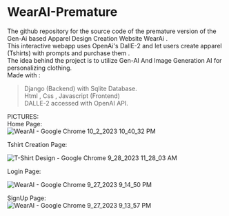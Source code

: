 # WearAI-Premature
The github repository for the source code of the premature version of the Gen-Ai based Apparel Design Creation Website WearAi .   
This interactive webapp uses OpenAi's DallE-2 and let users create apparel (Tshirts) with prompts and purchase them .  
The idea behind the project is to utilize Gen-AI And Image Generation AI for personalizing clothing.  
Made with :    
>Django (Backend) with Sqlite Database.  
>Html , Css , Javascript (Frontend)  
>DALLE-2 accessed with OpenAI API.

PICTURES:  
Home Page:    
![WearAI - Google Chrome 10_2_2023 10_40_32 PM](https://github.com/Rahulthesun/WearAI-Premature/assets/115390877/50f0ab34-099d-48f5-86b5-442783cf528d)

Tshirt Creation Page:  

![T-Shirt Design - Google Chrome 9_28_2023 11_28_03 AM](https://github.com/Rahulthesun/WearAI-Premature/assets/115390877/69243755-8181-4c25-aa1c-38e7ad1e9b59)  

Login Page:  

![WearAI - Google Chrome 9_27_2023 9_14_50 PM](https://github.com/Rahulthesun/WearAI-Premature/assets/115390877/0dbb5a03-d4d1-4996-aac4-e8710a6b20b6)  

SignUp Page:    
![WearAI - Google Chrome 9_27_2023 9_13_57 PM](https://github.com/Rahulthesun/WearAI-Premature/assets/115390877/6a36f89e-1041-4463-811e-ee722518b0cf)


